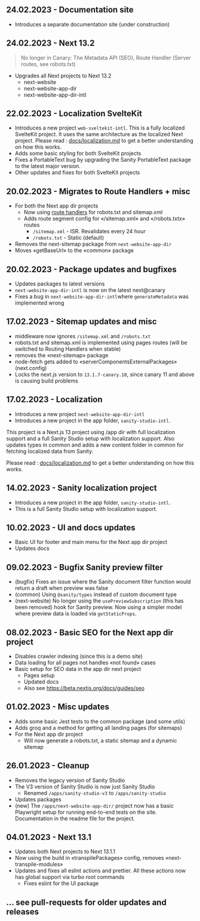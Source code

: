 ## 24.02.2023 - Documentation site

- Introduces a separate documentation site (under construction)

## 24.02.2023 - Next 13.2

> No longer in Canary: The Metadata API (SEO), Route Handler (Server routes, see robots.txt)

- Upgrades all Next projects to Next 13.2
  - next-website
  - next-website-app-dir
  - next-website-app-dir-intl

## 22.02.2023 - Localization SvelteKit

- Introduces a new project `web-sveltekit-intl`. This is a fully localized SvelteKit project. It uses the same architecture as the localized Next project. Please read : [docs/localization.md](docs/localization.md) to get a better understanding on how this works.
- Adds some basic styling for both SvelteKit projects
- Fixes a PortableText bug by upgrading the Sanity PortableText package to the latest major version.
- Other updates and fixes for both SvelteKit projects

## 20.02.2023 - Migrates to Route Handlers + misc

- For both the Next app dir projects
  - Now using [route handlers](https://beta.nextjs.org/docs/routing/route-handlers) for robots.txt and sitemap.xml
  - Adds route segment config for «/sitemap.xml» and «/robots.txtx» routes
    - `/sitemap.xml` - ISR. Revalidates every 24 hour
    - `/robots.txt` - Static (default)
- Removes the next-sitemap package from `next-website-app-dir`
- Moves «getBaseUrl» to the «common» package

## 20.02.2023 - Package updates and bugfixes

- Updates packages to latest versions
- `next-website-app-dir-intl` is now on the latest next@canary
- Fixes a bug in `next-website-app-dir-intl`where `generateMetadata` was implemented wrong

## 17.02.2023 - Sitemap updates and misc

- middleware now ignores `/sitemap.xml` and `/robots.txt`
- robots.txt and sitemap.xml is implemented using pages routes (will be switched to Routing Handlers when stable)
- removes the «next-sitemap» package
- node-fetch gets added to «serverComponentsExternalPackages» (next.config)
- Locks the next.js version to `13.1.7-canary.10`, since canary 11 and above is causing build problems

## 17.02.2023 - Localization

- Introduces a new project `next-website-app-dir-intl`
- Introduces a new project in the app folder, `sanity-studio-intl`.

This project is a Next.js 13 project using /app dir with full localization support and a full Sanity Studio setup with localization support.
Also updates types in common and adds a new content folder in common for fetching localized data from Sanity.

Please read : [docs/localization.md](docs/localization.md) to get a better understanding on how this works.

## 14.02.2023 - Sanity localization project

- Introduces a new project in the app folder, `sanity-studio-intl`.
- This is a full Sanity Studio setup with localization support.

## 10.02.2023 - UI and docs updates

- Basic UI for footer and main menu for the Next app dir project
- Updates docs

## 09.02.2023 - Bugfix Sanity preview filter

- (bugfix) Fixes an issue where the Sanity document filter function would return a draft when preview was false
- (common) Using `@sanity/types` instead of custom document type
- (next-website) No longer using the `usePreviewSubscription` (this has been removed) hook for Sanity preview. Now using a simpler model where preview data is loaded via `getStaticProps`.

## 08.02.2023 - Basic SEO for the Next app dir project

- Disables crawler indexing (since this is a demo site)
- Data loading for all pages not handles «not found» cases
- Basic setup for SEO data in the app dir next project
  - Pages setup
  - Updated docs
  - Also see https://beta.nextjs.org/docs/guides/seo

## 01.02.2023 - Misc updates

- Adds some basic Jest tests to the common package (and some utils)
- Adds groq and a method for getting all landing pages (for sitemaps)
- For the Next app dir project
  - Will now generate a robots.txt, a static sitemap and a dynamic sitemap

## 26.01.2023 - Cleanup

- Removes the legacy version of Sanity Studio
- The V3 version of Sanity Studio is now just Sanity Studio
  - Renamed `/apps/sanity-studio-v3` to `/apps/sanity-studio`
- Updates packages
- (new) The `/apps/next-website-app-dir/` project now has a basic Playwright setup for running end-to-end tests on the site.
  Documentation in the readme file for the project.

## 04.01.2023 - Next 13.1

- Updates both Next projects to Next 13.1.1
- Now using the build in «transpilePackages» config, removes «next-transpile-modules»
- Updates and fixes all eslint actions and prettier. All these actions now has global support via turbo root commands
  - Fixes eslint for the UI package

## ... see pull-requests for older updates and releases
